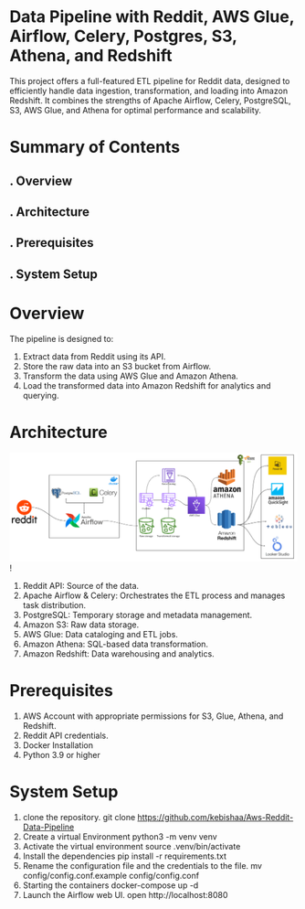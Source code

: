 # Data Pipeline with Reddit, AWS Glue, Airflow, Celery, Postgres, S3,  Athena, and Redshift
This project offers a full-featured ETL pipeline for Reddit data, designed to efficiently handle data ingestion, transformation, and loading into Amazon Redshift. It combines the strengths of Apache Airflow, Celery, PostgreSQL, S3, AWS Glue, and Athena for optimal performance and scalability.

# Summary of Contents
## . Overview
## . Architecture
## . Prerequisites
## . System Setup

# Overview
The pipeline is designed to:

1. Extract data from Reddit using its API.
2. Store the raw data into an S3 bucket from Airflow.
3. Transform the data using AWS Glue and Amazon Athena.
4. Load the transformed data into Amazon Redshift for analytics and querying.

# Architecture

![Architecture](https://github.com/kebishaa/Aws-Reddit-Data-Pipeline/blob/main/assets/RedditDataEngineering.png?raw=true)!
1. Reddit API: Source of the data.
2. Apache Airflow & Celery: Orchestrates the ETL process and manages task distribution.
3. PostgreSQL: Temporary storage and metadata management.
4. Amazon S3: Raw data storage.
5. AWS Glue: Data cataloging and ETL jobs.
6. Amazon Athena: SQL-based data transformation.
7. Amazon Redshift: Data warehousing and analytics.

# Prerequisites
1. AWS Account with appropriate permissions for S3, Glue, Athena, and Redshift.
2. Reddit API credentials.
3. Docker Installation
4. Python 3.9 or higher

# System Setup
1. clone the repository.
    git clone https://github.com/kebishaa/Aws-Reddit-Data-Pipeline
2. Create a virtual Environment
    python3 -m venv venv
3. Activate the virtual environment
    source .venv/bin/activate
4. Install the dependencies
   pip install -r requirements.txt
5. Rename the configuration file and the credentials to the file.
    mv config/config.conf.example config/config.conf
6. Starting the containers
    docker-compose up -d
7. Launch the Airflow web UI.
    open http://localhost:8080


